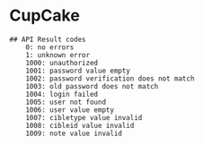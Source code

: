# CupCake

    ## API Result codes
        0: no errors
        1: unknown error
        1000: unauthorized
        1001: password value empty
        1002: password verification does not match
        1003: old password does not match
        1004: login failed
        1005: user not found
        1006: user value empty
        1007: cibletype value invalid
        1008: cibleid value invalid
        1009: note value invalid